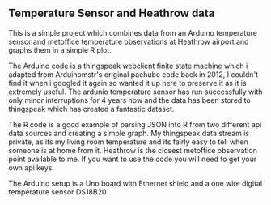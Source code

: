 ## Temperature Sensor and Heathrow data 

This is a simple project which combines data from an Arduino temperature sensor and metoffice temperature observations at Heathrow airport and graphs them in a simple R plot.

The Arduino code is a thingspeak webclient finite state machine which i adapted from Arduinomstr's original pachube code back in 2012, I couldn't find it when i googled it again so wanted it up here to preserve it as it is extremely useful. The ardunio temperature sensor has run successfully with only minor interruptions for 4 years now and the data has been stored to thingspeak which has created a fantastic dataset.

The R code is a good example of parsing JSON into R from two different api data sources and creating a simple graph. My thingspeak data stream is private, as its my living room temperature and its fairly easy to tell when someone is at home from it. Heathrow is the closest metoffice observation point available to me. If you want to use the code you will need to get your own api keys.

The Arduino setup is a Uno board with Ethernet shield and a one wire digital temperature sensor DS18B20 